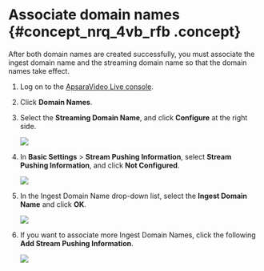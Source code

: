 # Associate domain names {#concept_nrq_4vb_rfb .concept}

After both domain names are created successfully, you must associate the ingest domain name and the streaming domain name so that the domain names take effect.

1.  Log on to the [ApsaraVideo Live console](https://partners-intl.aliyun.com/login-required#/live).
2.  Click **Domain Names**.
3.  Select the **Streaming Domain Name**, and click **Configure** at the right side.

    ![](http://static-aliyun-doc.oss-cn-hangzhou.aliyuncs.com/assets/img/41654/154501253021635_en-US.png)

4.  In **Basic Settings** \> **Stream Pushing Information**, select **Stream Pushing Information**, and click **Not Configured**.

    ![](http://static-aliyun-doc.oss-cn-hangzhou.aliyuncs.com/assets/img/41654/154501253021636_en-US.png)

5.  In the Ingest Domain Name drop-down list, select the **Ingest Domain Name** and click **OK**.

    ![](http://static-aliyun-doc.oss-cn-hangzhou.aliyuncs.com/assets/img/41654/154501253021637_en-US.png)

6.  If you want to associate more Ingest Domain Names, click the following **Add Stream Pushing Information**.

    ![](http://static-aliyun-doc.oss-cn-hangzhou.aliyuncs.com/assets/img/41654/154501253021638_en-US.png)


